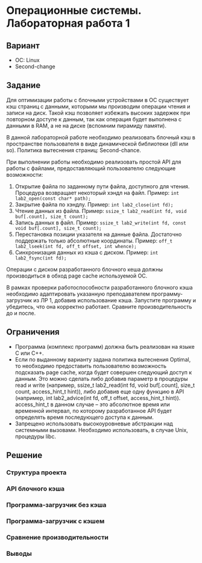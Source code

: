 # Операционные системы. Лабораторная работа 1

## Вариант
- ОС: Linux
- Second-change

## Задание
Для оптимизации работы с блочными устройствами в ОС существует кэш страниц с данными, которыми мы производим операции чтения и записи на диск. Такой кэш позволяет избежать высоких задержек при повторном доступе к данным, так как операция будет выполнена с данными в RAM, а не на диске (вспомним пирамиду памяти).

В данной лабораторной работе необходимо реализовать блочный кэш в пространстве пользователя в виде динамической библиотеки (dll или so). Политика вытеснения страниц: Second-chance.

При выполнении работы необходимо реализовать простой API для работы с файлами, предоставляющий пользователю следующие возможности:
1. Открытие файла по заданному пути файла, доступного для чтения. Процедура возвращает некоторый хэндл на файл. Пример: `int lab2_open(const char* path);`
2. Закрытие файла по хэндлу. Пример: `int lab2_close(int fd);`
3. Чтение данных из файла. Пример: `ssize_t lab2_read(int fd, void buf[.count], size_t count);`
4. Запись данных в файл. Пример: `ssize_t lab2_write(int fd, const void buf[.count], size_t count);`
5. Перестановка позиции указателя на данные файла. Достаточно поддержать только абсолютные координаты. Пример: `off_t lab2_lseek(int fd, off_t offset, int whence);`
6. Синхронизация данных из кэша с диском. Пример: `int lab2_fsync(int fd);`

Операции с диском разработанного блочного кеша должны производиться в обход page cache используемой ОС.

В рамках проверки работоспособности разработанного блочного кэша необходимо адаптировать указанную преподавателем программу-загрузчик из ЛР 1, добавив использование кэша. Запустите программу и убедитесь, что она корректно работает. Сравните производительность до и после.

## Ограничения
- Программа (комплекс программ) должна быть реализован на языке C или C++.
- Если по выданному варианту задана политика вытеснения Optimal, то необходимо предоставить пользователю возможность подсказать page cache, когда будет совершен следующий доступ к данным. Это можно сделать либо добавив параметр в процедуры read и write (например, ssize_t lab2_read(int fd, void buf[.count], size_t count, access_hint_t hint)), либо добавив еще одну функцию в API (например, int lab2_advice(int fd, off_t offset, access_hint_t hint)). access_hint_t в данном случае – это абсолютное время или временной интервал, по которому разработанное API будет определять время последующего доступа к данным.
- Запрещено использовать высокоуровневые абстракции над системными вызовами. Необходимо использовать, в случае Unix, процедуры libc.

## Решение

### Структура проекта


### API блочного кэша


### Программа-загрузчик без кэша


### Программа-загрузчик с кэшем


### Сравнение производительности


### Выводы